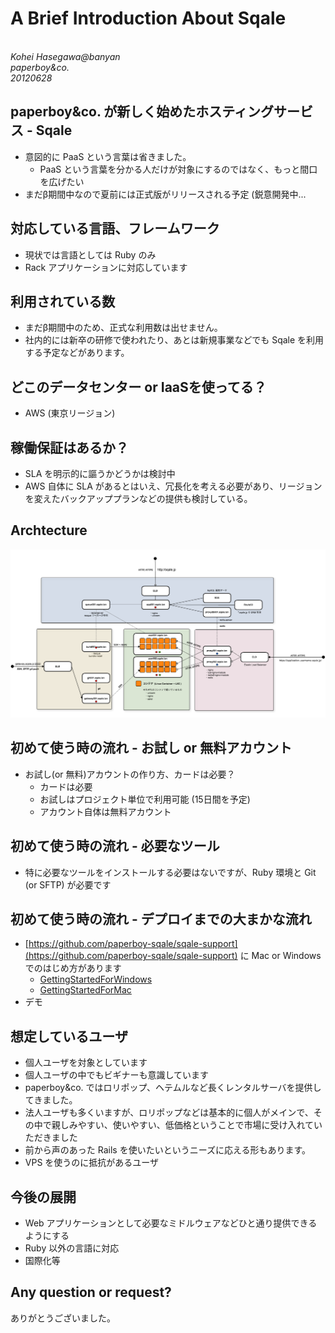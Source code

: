 A Brief Introduction About Sqale
=============
<br />
<address>Kohei Hasegawa@banyan<br />paperboy&co.<br />20120628</address>
<!-- data-x="-18000" -->
<!-- data-y="-1500" -->
<!-- data-rotate-y="90" -->

paperboy&co. が新しく始めたホスティングサービス - Sqale
----------
* 意図的に PaaS という言葉は省きました。
  * PaaS という言葉を分かる人だけが対象にするのではなく、もっと間口を広げたい
* まだβ期間中なので夏前には正式版がリリースされる予定 (鋭意開発中...

対応している言語、フレームワーク
----------
<!-- data-x="-9000" -->
<!-- data-y="-1500" -->
<!-- data-rotate-y="90" -->

* 現状では言語としては Ruby のみ
* Rack アプリケーションに対応しています

利用されている数
----------
<!-- data-x="-3000" -->
<!-- data-y="-1000" -->
<!-- data-rotate-y="100" -->

* まだβ期間中のため、正式な利用数は出せません。
* 社内的には新卒の研修で使われたり、あとは新規事業などでも Sqale を利用する予定などがあります。

どこのデータセンター or IaaSを使ってる？
----------

* AWS (東京リージョン)

稼働保証はあるか？
----------

* SLA を明示的に謳うかどうかは検討中
* AWS 自体に SLA があるとはいえ、冗長化を考える必要があり、リージョンを変えたバックアッププランなどの提供も検討している。

Archtecture
----------
![sqale-archtecture](/images/archtecture.png)


初めて使う時の流れ - お試し or 無料アカウント
----------

* お試し(or 無料)アカウントの作り方、カードは必要？
  * カードは必要
  * お試しはプロジェクト単位で利用可能 (15日間を予定)
  * アカウント自体は無料アカウント

初めて使う時の流れ - 必要なツール
----------

* 特に必要なツールをインストールする必要はないですが、Ruby 環境と Git (or SFTP) が必要です

初めて使う時の流れ - デプロイまでの大まかな流れ
----------

* [https://github.com/paperboy-sqale/sqale-support](https://github.com/paperboy-sqale/sqale-support) に Mac or Windows でのはじめ方があります
  * [GettingStartedForWindows](https://github.com/paperboy-sqale/sqale-support/wiki/GettingStartedForWindows)
  * [GettingStartedForMac](https://github.com/paperboy-sqale/sqale-support/wiki/GettingStartedForMac)
* デモ

想定しているユーザ
----------

* 個人ユーザを対象としています
* 個人ユーザの中でもビギナーも意識しています
* paperboy&co. ではロリポップ、ヘテムルなど長くレンタルサーバを提供してきました。
* 法人ユーザも多くいますが、ロリポップなどは基本的に個人がメインで、その中で親しみやすい、使いやすい、低価格ということで市場に受け入れていただきました
* 前から声のあった Rails を使いたいというニーズに応える形もあります。
* VPS を使うのに抵抗があるユーザ

今後の展開
----------

* Web アプリケーションとして必要なミドルウェアなどひと通り提供できるようにする
* Ruby 以外の言語に対応
* 国際化等

Any question or request?
----------

ありがとうございました。
